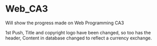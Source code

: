 # Web_CA3
Will show the progress made on Web Programming CA3

1st Push,
Title and copyright logo have been changed, so too has the header,
Content in database changed to reflect a currency exchange.

